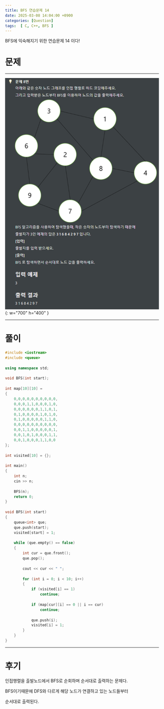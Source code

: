 ```yaml
---
title: BFS 연습문제 14
date: 2025-03-08 14:04:00 +0900
categories: [Question]  
tags:  [ C, C++, BFS ]
---
```


BFS에 익숙해지기 위한 연습문제 14 이다!

# 문제   
---------------------------------------
![Desktop View](/assets/img/bfs14.png){: w="700" h="400" }

---------------------------------------

# 풀이

```c++
#include <iostream>
#include <queue>

using namespace std;

void BFS(int start);

int map[10][10] =
{
    0,0,0,0,0,0,0,0,0,0,
    0,0,0,1,1,0,0,0,1,0,
    0,0,0,0,0,0,1,1,0,1,
    0,1,0,0,0,0,1,0,1,0,
    0,1,0,0,0,0,0,1,1,0,
    0,0,0,0,0,0,0,0,0,0,
    0,0,1,1,0,0,0,0,0,1,
    0,0,1,0,1,0,0,0,1,1,
    0,0,1,0,0,0,1,1,0,0
};

int visited[10] = {};

int main()
{
    int n;
    cin >> n;
    
    BFS(n);
    return 0;
}

void BFS(int start)
{
    queue<int> que;
    que.push(start);
    visited[start] = 1;
    
    while (que.empty() == false)
    {
        int cur = que.front();
        que.pop();
        
        cout << cur << " ";
        
        for (int i = 0; i < 10; i++)
        {
            if (visited[i] == 1)
                continue;
            
            if (map[cur][i] == 0 || i == cur)
                continue;
            
            que.push(i);
            visited[i] = 1;
        }
    }
}
```
---------------------------------------

# 후기

인접행렬을 출발노드에서 BFS로 순회하며 순서대로 출력하는 문제다.

BFS이기때문에 DFS와 다르게 해당 노드가 연결하고 있는 노드들부터

순서대로 출력된다.
